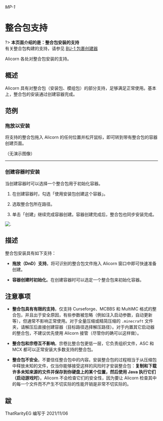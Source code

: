 *MP-1*

# 整合包支持

?> **本页面介绍的是：整合包安装的支持**  
有关整合包构建的支持，请参见 [BU-1 包裹创建器](/CT-1.md)

Alicorn 各处对整合包安装的支持。

## 概述

Alicorn 具有对整合包（安装包、模组包）的部分支持，足够满足正常使用。基本上，整合包的安装通过创建容器完成。

## 范例

### 拖放以安装

将支持的整合包拖入 Alicorn 的任何位置并松开鼠标，即可转到带有整合包的容器创建页面。

（无演示图像）

---

### 创建容器时安装

当创建容器时可以选择一个整合包用于初始化容器。

1. 在创建容器时，勾选「使用安装包创建这个容器」。

2. 选取整合包所在路径。

3. 单击「创建」继续完成容器创建。容器创建完成后，整合包也同步安装完成。

![.](https://img.gejiba.com/images/215689a73cec797ce6919d8ab928a563.png)

## 描述

整合包安装具有如下支持：

- **拖放（DnD）支持**。将可识别的整合包文件拖入 Alicorn 窗口中即可快速准备创建。

- **容器创建时初始化**。在创建容器时可以选定一个整合包来初始化容器。

## 注意事项

- **整合包具有有限的支持**。仅支持 Curseforge、MCBBS 和 MultiMC 格式的整合包，并且出于安全原因，有些参数被忽略（例如注入启动参数，自动更新等），但通常不影响正常使用。对于全量压缩或精简压缩的 `.minecraft` 文件夹，请解压后直接创建容器（目标路径选择解压路径）。对于内置其它启动器的整合包，不建议优先使用 Alicorn 接管（尽管你的确可以这样做）。

- **整合包和宗卷互不影响**。宗卷比整合包更低一层，它负责组织文件，ASC 和 MCX 都可以正常安装大多数支持的整合包。

- **整合包不安全**。不要信任整合包中的内容。安装整合包的过程相当于从压缩包中释放未知的文件，仅当你能够接受这样的风险时才安装整合包：**复制和下载许多未知来源的文件并保存到你硬盘上的某个位置，然后使用 Java 执行它们（启动游戏时）**。Alicorn 不会检查它们的安全性，因为要让 Alicorn 检查其中的每一个文件而不产生不切实际的性能开销是非常不切实际的。

## 跋

ThatRarityEG 编写于 2021/11/06
